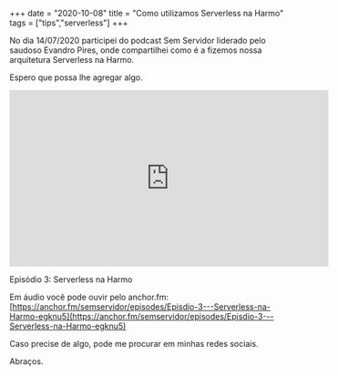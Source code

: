 +++
date = "2020-10-08"
title = "Como utilizamos Serverless na Harmo"
tags = ["tips","serverless"]
+++

No dia 14/07/2020 participei do podcast Sem Servidor liderado pelo saudoso Evandro Pires, onde compartilhei como é a fizemos nossa arquitetura Serverless na Harmo.

Espero que possa lhe agregar algo.

<iframe width="560" height="310" src="https://www.youtube.com/embed/BFRdibgG8BQ" frameborder="0" allowfullscreen></iframe>

Episódio 3: Serverless na Harmo

Em áudio você pode ouvir pelo anchor.fm: [https://anchor.fm/semservidor/episodes/Episdio-3---Serverless-na-Harmo-egknu5](https://anchor.fm/semservidor/episodes/Episdio-3---Serverless-na-Harmo-egknu5)

Caso precise de algo, pode me procurar em minhas redes sociais.

Abraços.